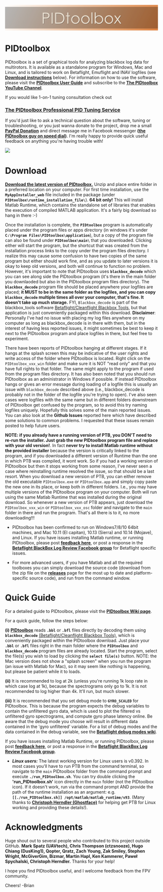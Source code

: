 ![](images/PTBwideImage.jpeg)

# PIDtoolbox

PIDtoolbox is a set of graphical tools for analyzing blackbox log data for multirotors. It is available as a standalone program for Windows, Mac and Linux, and is tailored to work on Betaflight, Emuflight and INAV logfiles (see [**Download instructions**](https://github.com/bw1129/PIDtoolbox#download) below). For information on how to use the software, please visit the [**PIDtoolbox User Guide**](https://github.com/bw1129/PIDtoolbox/wiki/PIDtoolbox-user-guide) and subscribe to the [**The PIDtoolbox YouTube Channel**](https://www.youtube.com/channel/UCY2CVnWGEeRlyxOXVsHS_fA).

If you would like 1-on-1 tuning consultation check out 
### **[The PIDtoolbox Professional PID Tuning Service](https://github.com/bw1129/PIDtoolbox/wiki/Professional%20Tuning%20Service)**

If you'd just like to ask a technical question about the software, tuning or troubleshooting, or you just wanna donate to the project, drop me a small **[PayPal Donation](https://paypal.me/PIDtoolbox?country.x=CA&locale.x=en_US)** and direct message me in Facebook messenger **([the PIDtoolbox guy on speed dial](https://www.facebook.com/ThePIDtoolboxGuy))**. I'm really happy to provide quick useful feedback on anything you're having trouble with!

![](images/PIDtoolbox_v0.32.png)

# Download

**<a href="https://github.com/bw1129/PIDtoolbox/releases" target="blank">Download the latest version of PIDtoolbox.</a>** Unzip and place entire folder in a preferred location on your computer. For first time installation, use the **`MyAppInstaller_web`** file included in the package (under **`PIDtoolbox\runtime_installation_file\`**). **64 bit only!** This will install Matlab Runtime, which contains the standalone set of libraries that enables the execution of compiled MATLAB application. It's a fairly big download so hang in there :-) 

Once the installation is complete, the **`PIDtoolbox`** program is automatically placed under the program files or apps directory (in windows it's under **`C:\Program Files\PIDtoolbox\application`**), but a copy of the program file can also be found under **`PIDtoolbox\main\`** that you downloaded. Clicking either will start the program, but the shortcut that was created from the installation process links to the copy under the program files directory. I realize this may cause some confusion to have two copies of the same program but either should work fine, and as you update to later versions it is okay to keep old versions, and both will continue to function no problem. However, it's important to note that PIDtoolbox uses **`blackbox_decode`** which you can see along side the PIDtoolbox program (it's there in the main folder you downlaoded but also in the PIDtoolbox program files directory). The **`blackbox_decode`** program file should be placed anywhere your logfiles are placed; **it MUST to be in the same folder as the logfiles, and you can copy `blackbox_decode` multiple times all over your computer, that's fine. It doesn't take up much storage.** FYI, `Blackbox_decode` is part of the blackbox_tools software <a href="https://github.com/betaflight/blackbox-tools" target="blank">Betaflight/Cleanflight Blackbox Tools</a>, but that application is just conveniently packaged within this download. **Disclaimer**: Personally I've had no issue with placing my log files anywhere on my computer as long as blackbox_decode is in there with them, but in the interest of having less reported issues, it might sometimes be best to keep it next to the PIDtoolbox program and place logfiles in there, but feel free to experiment. 

There have been reports of PIDtoolbox hanging at different stages. If it hangs at the splash screen this may be indicative of the user rights and write access of the folder where PIDtoolbox is located. Right click on the `PIDtoolbox_vxx_win` folder and make sure it is NOT "read only" and that you have full rights to that folder. The same might apply to the program if used from the program files directory. It has also been noted that you should run PIDtoolbox as an administrator in Windows if possible. If instead PIDtoolbox hangs or gives an error message during loading of a logfile this is usually an issue with `blackbox_decode` described above (i.e., blackbox_decode is probably not in the folder of the logfile you're trying to open). I've also seen cases were logfiles with the same name but in different folders downstream of PIDtoolbox get confused by the program, so to avoid this try naming logfiles uniquely. Hopefully this solves some of the main reported issues. You can also look at the **Github Issues** reported here which have described some solutions to common problems. I requested that these issues remain posted to help future users.

**NOTE: if you already have a running version of PTB, you DON'T need to re-run the installer. Just grab the new PIDtoolbox program file and replace with your old version!**. In fact **never try to install Matlab runtime without the provided installer** because the version is critically linked to the program, and if you downloaded a different version of Runtime than the one in which PTB was compiled, it wont work. So if you had a working version of PIDtoolbox but then it stops working from some reason, I've never seen a case where reinstalling runtime resolved the issue, so that should be a last resort. When you download a new version of PTB, you can either remove the old executable `PIDtoolbox.exe` or `PIDtoolbox.app` and simply copy paste the new one in its place, or keep both in different folders. I.e.,  you may have multiple versions of the PIDtoolbox program on your computer. Both will run using the same Matlab Runtime that was installed during the original download. So whenever a new version of PTB appears, just download the `PIDtoolbox_vxx_win` or `PIDtoolbox_vxx_osc` folder and navigate to the `main` folder in there and run the program. That's all there is to it, no more downloading!!!

* PIDtoolbox has been confirmed to run on Windows7/8/10 64bit machines, and Mac 10.11 (El capitan), 10.13 (Sierra) and 10.14 (Mojave), and Linux. If you have issues installing Matlab runtime, or running PIDtoolbox, please post **<a href="https://github.com/bw1129/PIDtoolbox/issues" target="blank">feedback here</a>**, or post a response in the **<a href="https://www.facebook.com/groups/291745494678694/?ref=bookmarks" target="blank">Betaflight BlackBox Log Review Facebook group</a>** for Betaflight specific issues.

* For more advanced users, if you have Matlab and all the required toolboxes you can simply download the source code (download from the zip file on the **<a href="https://github.com/bw1129/PIDtoolbox/releases" target="blank">releases</a>** page for the most up to date and platform-specific source code), and run from the command window. 


# Quick Guide

For a detailed guide to PIDtoolbox, please visit the **<a href="https://github.com/bw1129/PIDtoolbox/wiki/PIDtoolbox-user-guide" target="blank">PIDtoolbox Wiki page</a>**.

For a quick guide, follow the steps below:

**(i)** **<a href="https://github.com/bw1129/PIDtoolbox/releases" target="blank">PIDtoolbox</a>** reads **`.bbl`** or **`.bfl`** files directly by decoding them using **`blackbox_decode`** <a href="https://github.com/betaflight/blackbox-tools" target="blank">(Betaflight/Cleanflight Blackbox Tools)</a>, which is conveniently packaged within the PIDtoolbox download. Just place your **`.bbl`** or **`.bfl`** files right in the main folder where the **`PIDtoolbox`** and **`blackbox_decode`** program files are already located. Start the program, select the file(s) you wish to load by clicking the **`select file(s)`** button. NOTE: the Mac version does not show a "splash screen" when you run the program (an issue with Matlab for Mac), so it may seem like nothing is happening, but please be patient while it to loads.

**(ii)** It is recommended to log at 2k (unless you're running 1k loop rate in which case log at 1k), because the spectrograms only go to 1k. It is not recommended to log higher than 4k. It'll run, but much slower.

**(iii)** It is recommended that you set debug mode to **`GYRO_SCALED`** for PIDtoolbox. This is because the program expects the debug variables to contain the unfiltered gyro data, which is used to plot the filtered vs unfiltered gyro spectrograms, and compute gyro phase latency online. Be aware that the debug mode you choose will result in different data contained in the 'gyro unfiltered' variable. For a list of debug modes and the data contained in the debug variable, see the **<a href="https://github.com/betaflight/betaflight/wiki/Debug-Modes" target="blank">Betaflight debug modes wiki</a>**.

If you have issues installing Matlab Runtime, or running PIDtoolbox, please post **<a href="https://github.com/bw1129/PIDtoolbox/issues" target="blank">feedback here</a>**, or post a response in the **<a href="https://www.facebook.com/groups/291745494678694/?ref=bookmarks" target="blank">Betaflight BlackBox Log Review Facebook group</a>**.

* ***Linux users:*** 
The latest working version for Linux users is v0.392. In most cases you'll have to run PTB from the command terminal, so navigate to the `main` PIDtoolbox folder from the command prompt and execute **`./run_PIDtoolbox.sh`**. You can try double clicking the **'run_PIDtoolbox.sh'** icon directly in the `main` folder (not the PIDtoolbox icon). If it doesn't work, run via the command prompt AND provide the path of the runtime installation as an argument:	e.g. **`[[./run_PIDtoolbox.sh]] /opt/matlab/matlab_runtime/v93`**. (Many thanks to **<a href="https://github.com/ghostface" target="blank">Christoph Herndler (Ghostface)</a>** for helping get PTB for Linux working and providing these details!). 

# Acknowledgments

Huge shout out to several people who contributed to this project outside GitHub. 
**Mark Spatz (UAVtech), Chris Thompson (ctzsnooze), Hugo Chiang (DusKing1), Qopter, Qratz, Zach Young, Zak Smiley, Stephen Wright, McGiverGim, Bizmar, Martin Hapl, Ken Kammerer, Paweł Spychalski, Christoph Herndler.** Thanks for your help!

 I hope you find PIDtoolbox useful, and I welcome feedback from the FPV community.

Cheers! -Brian

